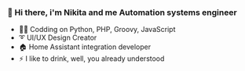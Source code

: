 ### 👋 Hi there, i'm Nikita and me Automation systems engineer

- 👨‍💻 Codding on Python, PHP, Groovy, JavaScript
- ➰ UI/UX Design Creator
- 🏠 Home Assistant integration developer
- ⚡ I like to drink, well, you already understood

